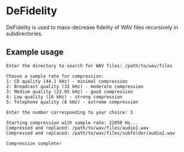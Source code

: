 # DeFidelity
DeFidelity is used to mass-decrease fidelity of WAV files recursively in subdirectories. 

## Example usage

```
Enter the directory to search for WAV files: /path/to/wav/files

Choose a sample rate for compression:
1: CD quality (44.1 kHz) - minimal compression
2: Broadcast quality (32 kHz) - moderate compression
3: Medium quality (22.05 kHz) - good compression
4: Low quality (16 kHz) - strong compression
5: Telephone quality (8 kHz) - extreme compression

Enter the number corresponding to your choice: 3

Starting compression with sample rate: 22050 Hz...
Compressed and replaced: /path/to/wav/files/audio1.wav
Compressed and replaced: /path/to/wav/files/subfolder/audio2.wav

Compression complete!
```
